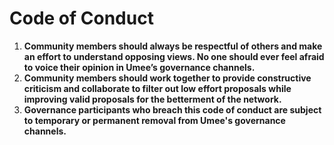 # Code of Conduct

1. **Community members should always be respectful of others and make an effort to understand opposing views. No one should ever feel afraid to voice their opinion in Umee’s governance channels.**&#x20;
2. **Community members should work together to provide constructive criticism and collaborate to filter out low effort proposals while improving valid proposals for the betterment of the network.**&#x20;
3. **Governance participants who breach this code of conduct are subject to temporary or permanent removal from Umee's governance channels.**
